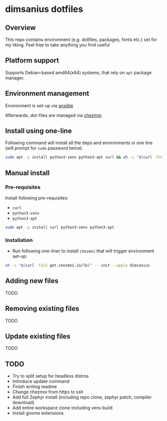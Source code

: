 # dimsanius dotfiles

## Overview

This repo contains environment (e.g. dotfiles, packages, fonts etc.) set for my liking. Feel free to take anything you find useful

## Platform support

Supports Debian-based amd64(x64) systems, that rely on `apt` package manager.

## Environment management

Environment is set-up via [ansible](https://docs.ansible.com/ansible/latest/index.html)

Afterwards, dot-files are managed via [chezmoi](https://www.chezmoi.io/).

## Install using one-line

Following command will install all the deps and environments in one line (will prompt for `sudo` password twice):

```bash
sudo apt -y install python3-venv python3-apt curl && sh -c "$(curl -fsLS get.chezmoi.io/lb)" -- init --apply dimsanius
```

## Manual install

### Pre-requisites

Install following pre-requisites:

- `curl`
- `python3-venv`
- `python3-apt`

```bash
sudo apt -y install curl python3-venv python3-apt
```

### Installation

- Run following one-liner to install `chezmoi` that will trigger environment set-up:

```bash
sh -c "$(curl -fsLS get.chezmoi.io/lb)" -- init --apply dimsanius
```

## Adding new files

TODO

## Removing existing files

TODO

## Update existing files

TODO

## TODO

- Try to split setup for headless distros
- Introduce update command
- Finish writing readme
- Change chezmoi from https to ssh
- Add full Zephyr install (including repo clone, zephyr patch, compiler download)
- Add entire workspace clone including venv build
- Install gnome extensions
